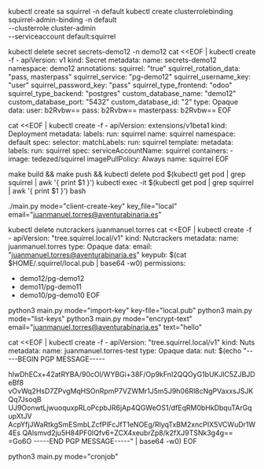 kubectl create sa squirrel -n default
kubectl create clusterrolebinding squirrel-admin-binding -n default \
    --clusterrole cluster-admin \
    --serviceaccount default:squirrel

kubectl delete secret secrets-demo12 -n demo12
cat <<EOF | kubectl create -f -
apiVersion: v1
kind: Secret
metadata:
  name: secrets-demo12
  namespace: demo12
  annotations:
    squirrel: "true"
    squirrel_rotation_data: "pass, masterpass"
    squirrel_service: "pg-demo12"
    squirrel_username_key: "user"
    squirrel_password_key: "pass"
    squirrel_type_frontend: "odoo"
    squirrel_type_backend: "postgres"
    custom_database_name: "demo12"
    custom_database_port: "5432"
    custom_database_id: "2"
type: Opaque
data:
  user: b2Rvbw==
  pass: b2Rvbw==
  masterpass: b2Rvbw==
EOF


cat <<EOF | kubectl create -f -
apiVersion: extensions/v1beta1
kind: Deployment
metadata:
  labels:
    run: squirrel
  name: squirrel
  namespace: default
spec:
  selector:
    matchLabels:
      run: squirrel
  template:
    metadata:
      labels:
        run: squirrel
    spec:
      serviceAccountName: squirrel
      containers:
      - image: tedezed/squirrel
        imagePullPolicy: Always
        name: squirrel
EOF

make build && make push && kubectl delete pod $(kubectl get pod | grep squirrel | awk '{ print $1 }')
kubectl exec -it $(kubectl get pod | grep squirrel | awk '{ print $1 }') bash

./main.py mode="client-create-key" key_file="local" email="juanmanuel.torres@aventurabinaria.es"

kubectl delete nutcrackers juanmanuel.torres
cat <<EOF | kubectl create -f -
apiVersion: "tree.squirrel.local/v1"
kind: Nutcrackers
metadata:
  name: juanmanuel.torres
type: Opaque
data:
  email: "juanmanuel.torres@aventurabinaria.es"
  keypub: $(cat $HOME/.squirrel/local.pub | base64 -w0)
permissions:
  - demo12/pg-demo12
  - demo11/pg-demo11
  - demo10/pg-demo10
EOF

python3 main.py mode="import-key" key-file="local.pub"
python3 main.py mode="list-keys"
python3 main.py mode="encrypt-text" email="juanmanuel.torres@aventurabinaria.es" text="hello"

cat <<EOF | kubectl create -f -
apiVersion: "tree.squirrel.local/v1"
kind: Nuts
metadata:
  name: juanmanuel.torres-test
type: Opaque
data:
  nut: $(echo "-----BEGIN PGP MESSAGE-----

hIwDhECx+42atRYBA/90cOl/WYBGi+38F/Op9kFnI2QQOyG1bUKJlC5ZJBJDeBf8
vOvWq2HsD7ZPvgMqHSOnRpmP7VZWMr1J5m5J9h06Rl8cNgPVaxxsJSJKQq7JsoqB
UJ9OonwtLjwuoquxpRLoPcpbJR6jAp4QGWeOS1/dfEqRM0bHkDbquTArGqupXtJV
AcpYfjJWaRtkgSmESmbLZcfPlFcJfT1eNOEg/RlyqTxBM2xncPIX5VCWuDr1W4Es
QAlsmvd2ju5H84PF0IQfv6+ZCX4xeubrZp8/k2fXJ9TSNk3g4g==
=Go6O
-----END PGP MESSAGE-----" | base64 -w0)
EOF

python3 main.py mode="cronjob"

